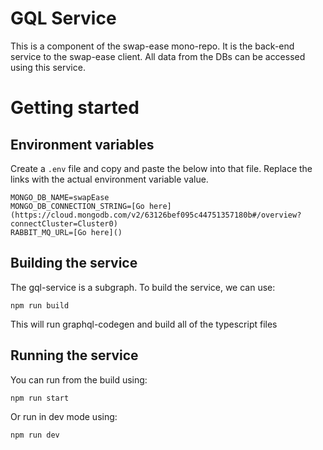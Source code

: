 # GQL Service

This is a component of the swap-ease mono-repo. It is the back-end service to the swap-ease client. All data from the DBs can be accessed using this service.

# Getting started

## Environment variables

Create a `.env` file and copy and paste the below into that file. Replace the links with the actual environment variable value.

```
MONGO_DB_NAME=swapEase
MONGO_DB_CONNECTION_STRING=[Go here](https://cloud.mongodb.com/v2/63126bef095c44751357180b#/overview?connectCluster=Cluster0)
RABBIT_MQ_URL=[Go here]()
```

## Building the service

The gql-service is a subgraph. To build the service, we can use:

```
npm run build
```

This will run graphql-codegen and build all of the typescript files

## Running the service

You can run from the build using:

```
npm run start
```

Or run in dev mode using:

```
npm run dev
```
